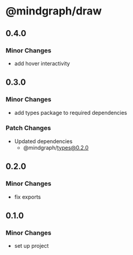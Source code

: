 # @mindgraph/draw

## 0.4.0

### Minor Changes

- add hover interactivity

## 0.3.0

### Minor Changes

- add types package to required dependencies

### Patch Changes

- Updated dependencies
  - @mindgraph/types@0.2.0

## 0.2.0

### Minor Changes

- fix exports

## 0.1.0

### Minor Changes

- set up project
